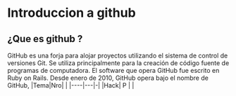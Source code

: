 # Introduccion a github 
## ¿Que es github ?
GitHub es una forja para alojar proyectos utilizando el sistema de control de versiones Git. Se utiliza principalmente para la creación de código fuente de programas de computadora. El software que opera GitHub fue escrito en Ruby on Rails. Desde enero de 2010, GitHub opera bajo el nombre de GitHub,
|Tema|Nro| |
|----|---|-|
|Hack| P | |

